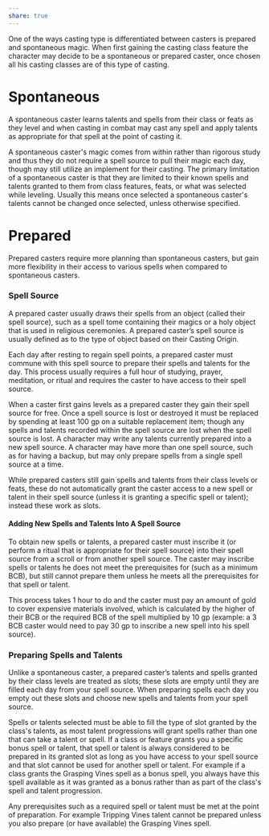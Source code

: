 ```yaml
---
share: true
---
```

One of the ways casting type is differentiated between casters is prepared and spontaneous magic. When first gaining the casting class feature the character may decide to be a spontaneous or prepared caster, once chosen all his casting classes are of this type of casting.

# Spontaneous

A spontaneous caster learns talents and spells from their class or feats as they level and when casting in combat may cast any spell and apply talents as appropriate for that spell at the point of casting it.

A spontaneous caster's magic comes from within rather than rigorous study and thus they do not require a spell source to pull their magic each day, though may still utilize an implement for their casting. The primary limitation of a spontaneous caster is that they are limited to their known spells and talents granted to them from class features, feats, or what was selected while leveling. Usually this means once selected a spontaneous caster's talents cannot be changed once selected, unless otherwise specified.

# Prepared

Prepared casters require more planning than spontaneous casters, but gain more flexibility in their access to various spells when compared to spontaneous casters.

### Spell Source

A prepared caster usually draws their spells from an object (called their spell source), such as a spell tome containing their magics or a holy object that is used in religious ceremonies. A prepared caster’s spell source is usually defined as to the type of object based on their Casting Origin.

Each day after resting to regain spell points, a prepared caster must commune with this spell source to prepare their spells and talents for the day. This process usually requires a full hour of studying, prayer, meditation, or ritual and requires the caster to have access to their spell source.

When a caster first gains levels as a prepared caster they gain their spell source for free. Once a spell source is lost or destroyed it must be replaced by spending at least 100 gp on a suitable replacement item; though any spells and talents recorded within the spell source are lost when the spell source is lost. A character may write any talents currently prepared into a new spell source. A character may have more than one spell source, such as for having a backup, but may only prepare spells from a single spell source at a time.

While prepared casters still gain spells and talents from their class levels or feats, these do not automatically grant the caster access to a new spell or talent in their spell source (unless it is granting a specific spell or talent); instead these work as slots.
#### Adding New Spells and Talents Into A Spell Source

To obtain new spells or talents, a prepared caster must inscribe it (or perform a ritual that is appropriate for their spell source) into their spell source from a scroll or from another spell source. The caster may inscribe spells or talents he does not meet the prerequisites for (such as a minimum BCB), but still cannot prepare them unless he meets all the prerequisites for that spell or talent.

This process takes 1 hour to do and the caster must pay an amount of gold to cover expensive materials involved, which is calculated by the higher of their BCB or the required BCB of the spell multiplied by 10 gp (example: a 3 BCB caster would need to pay 30 gp to inscribe a new spell into his spell source).

### Preparing Spells and Talents

Unlike a spontaneous caster, a prepared caster’s talents and spells granted by their class levels are treated as slots; these slots are empty until they are filled each day from your spell source. When preparing spells each day you empty out these slots and choose new spells and talents from your spell source.

Spells or talents selected must be able to fill the type of slot granted by the class's talents, as most talent progressions will grant spells rather than one that can take a talent or spell. If a class or feature grants you a specific bonus spell or talent, that spell or talent is always considered to be prepared in its granted slot as long as you have access to your spell source and that slot cannot be used for another spell or talent. For example if a class grants the Grasping Vines spell as a bonus spell, you always have this spell available as it was granted as a bonus rather than as part of the class's spell and talent progression.

Any prerequisites such as a required spell or talent must be met at the point of preparation. For example Tripping Vines talent cannot be prepared unless you also prepare (or have available) the Grasping Vines spell.